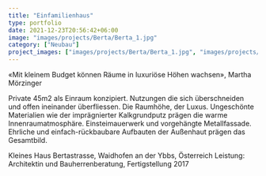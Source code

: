 ```yaml
---
title: "Einfamilienhaus"
type: portfolio
date: 2021-12-23T20:56:42+06:00
image: "images/projects/Berta/Berta_1.jpg"
category: ["Neubau"]
project_images: ["images/projects/Berta/Berta_1.jpg", "images/projects/Berta/Berta_2.jpg", "images/projects/Berta/Berta_3.jpg"]
---
```

«Mit kleinem Budget können Räume in luxuriöse Höhen wachsen», Martha Mörzinger

Private 45m2 als Einraum konzipiert. Nutzungen die sich überschneiden und offen ineinander überfliessen. Die Raumhöhe, der Luxus. Ungeschönte Materialien wie der imprägnierter Kalkgrundputz prägen die warme Innenraumatmosphäre. Einsteimauerwerk und vorgehängte Metallfassade. Ehrliche und einfach-rückbaubare Aufbauten der Außenhaut prägen das Gesamtbild.


Kleines Haus Bertastrasse, Waidhofen an der Ybbs, Österreich
Leistung:	Architektin und Bauherrenberatung, Fertigstellung 2017
